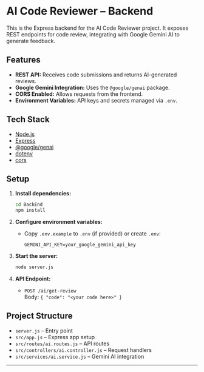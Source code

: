 # AI Code Reviewer – Backend

This is the Express backend for the AI Code Reviewer project. It exposes REST endpoints for code review, integrating with Google Gemini AI to generate feedback.

## Features

- **REST API:** Receives code submissions and returns AI-generated reviews.
- **Google Gemini Integration:** Uses the `@google/genai` package.
- **CORS Enabled:** Allows requests from the frontend.
- **Environment Variables:** API keys and secrets managed via `.env`.

## Tech Stack

- [Node.js](https://nodejs.org/)
- [Express](https://expressjs.com/)
- [@google/genai](https://www.npmjs.com/package/@google/genai)
- [dotenv](https://www.npmjs.com/package/dotenv)
- [cors](https://www.npmjs.com/package/cors)

## Setup

1. **Install dependencies:**
   ```sh
   cd BackEnd
   npm install
   ```

2. **Configure environment variables:**
   - Copy `.env.example` to `.env` (if provided) or create `.env`:
     ```
     GEMINI_API_KEY=your_google_gemini_api_key
     ```

3. **Start the server:**
   ```sh
   node server.js
   ```

4. **API Endpoint:**
   - `POST /ai/get-review`  
     Body: `{ "code": "<your code here>" }`

## Project Structure

- `server.js` – Entry point
- `src/app.js` – Express app setup
- `src/routes/ai.routes.js` – API routes
- `src/controllers/ai.controller.js` – Request handlers
- `src/services/ai.service.js` – Gemini AI integration

---
